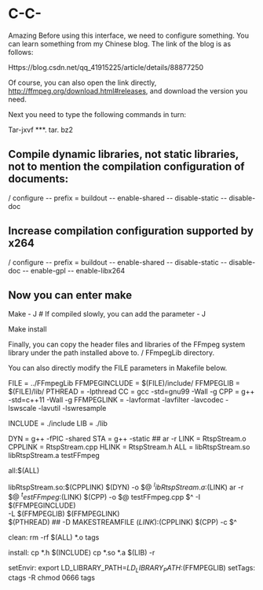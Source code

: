 # C-C-
Amazing
Before using this interface, we need to configure something. You can learn something from my Chinese blog. The link of the blog is as follows:

Https://blog.csdn.net/qq_41915225/article/details/88877250

Of course, you can also open the link directly, http://ffmpeg.org/download.html#releases, and download the version you need.

Next you need to type the following commands in turn:

Tar-jxvf ***. tar. bz2

## Compile dynamic libraries, not static libraries, not to mention the compilation configuration of documents:

/ configure -- prefix = buildout -- enable-shared -- disable-static -- disable-doc

## Increase compilation configuration supported by x264

/ configure -- prefix = buildout -- enable-shared -- disable-static -- disable-doc -- enable-gpl -- enable-libx264

## Now you can enter make

Make - J # If compiled slowly, you can add the parameter - J

Make install

Finally, you can copy the header files and libraries of the FFmpeg system library under the path installed above to. / FFmpegLib directory.

You can also directly modify the FILE parameters in Makefile below.

FILE = ../FFmpegLib
FFMPEGINCLUDE = $(FILE)/include/
FFMPEGLIB = $(FILE)/lib/
PTHREAD = -lpthread
CC = gcc -std=gnu99 -Wall -g
CPP = g++ -std=c++11 -Wall -g
FFMPEGLINK = -lavformat -lavfilter -lavcodec -lswscale -lavutil -lswresample

INCLUDE = ./include 
LIB = ./lib

DYN = g++ -fPIC -shared
STA = g++ -static ## ar -r
LINK = RtspStream.o
CPPLINK = RtspStream.cpp
HLINK = RtspStream.h
ALL = libRtspStream.so libRtspStream.a testFFmpeg

all:$(ALL)

libRtspStream.so:$(CPPLINK)
	$(DYN) -o $@ $^
libRtspStream.a:$(LINK)
	ar -r $@ $^
testFFmpeg:$(LINK)
	$(CPP) -o $@ testFFmpeg.cpp $^ -I $(FFMPEGINCLUDE) \
							-L $(FFMPEGLIB) $(FFMPEGLINK) \
							$(PTHREAD) ## -D MAKESTREAMFILE
$(LINK):$(CPPLINK)
	$(CPP) -c $^

clean:
	rm -rf $(ALL) *.o tags

install:
	cp *.h $(INCLUDE)
	cp *.so *.a $(LIB) -r 

setEnvir:
	export LD_LIBRARY_PATH=$LD_LIBRARY_PATH:$(FFMPEGLIB)
setTags:
	ctags -R
	chmod 0666 tags

